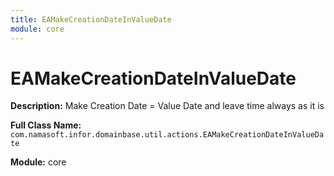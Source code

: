 ```yaml
---
title: EAMakeCreationDateInValueDate
module: core
---
```


# EAMakeCreationDateInValueDate

**Description:** Make Creation Date = Value Date and leave time always as it is

**Full Class Name:** `com.namasoft.infor.domainbase.util.actions.EAMakeCreationDateInValueDate`

**Module:** core

